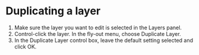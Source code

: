 # Duplicating a layer

1. Make sure the layer you want to edit is selected in the Layers panel.
2. Control-click the layer. In the fly-out menu, choose Duplicate Layer.
3. In the Duplicate Layer control box, leave the default setting selected and click OK.
